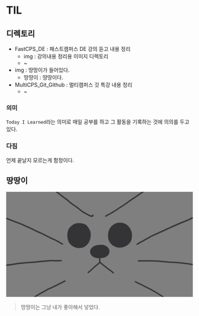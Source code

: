 # TIL

## 디렉토리

- FastCPS_DE : 패스트캠퍼스 DE 강의 듣고 내용 정리
  - img : 강의내용 정리용 이미지 디렉토리
  - ~
- img : 땅땅이가 들어있다.
  - 땅땅이 : 땅땅이다.
- MultiCPS_Git_Github : 멀티캠퍼스 깃 특강 내용 정리
  - ~

### 의미
`Today I Learned`라는 의미로 매일 공부를 하고 그 활동을 기록하는 것에 의의를 두고 있다.

### 다짐
언제 끝날지 모르는게 함정이다.

## 땅땅이
![땅땅이](/img/ddangddang.png)
> 땅땅이는 그냥 내가 좋아해서 넣었다.
> 